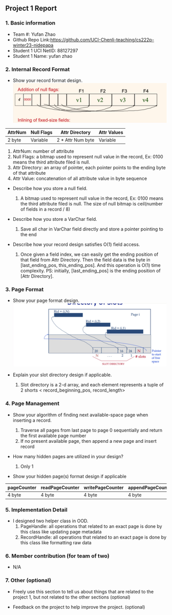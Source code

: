 ## Project 1 Report

### 1. Basic information

- Team #: Yufan Zhao
- Github Repo Link:https://github.com/UCI-Chenli-teaching/cs222p-winter23-nidepapa
- Student 1 UCI NetID: 88127297
- Student 1 Name: yufan zhao

### 2. Internal Record Format

- Show your record format design.
  ![record_format.jpg](record_format.jpg)

| AttrNum | Null Flags | Attr Directory    | Attr Values |
|---------|------------|-------------------|-------------|
| 2 byte  | Variable   | 2 * Attr Num byte | Variable    |

1. AttrNum: number of attribute
2. Null Flags: a bitmap used to represent null value in the record, Ex: 0100 means the third attribute filed is null.
3. Attr Directory: an array of pointer, each pointer points to the ending byte of that attribute
4. Attr Value: concatenation of all attribute value in byte sequence

- Describe how you store a null field.
    1. A bitmap used to represent null value in the record, Ex: 0100 means the third attribute filed is null.
       The size of null bitmap is ceil(number of fields in a record / 8)


- Describe how you store a VarChar field.
    1. Save all char in VarChar field directly and store a pointer pointing to the end


- Describe how your record design satisfies O(1) field access.
    1. Once given a field index, we can easily get the ending position of that field from Attr Directory.
       Then the field data is the byte in [last_ending_pos, this_ending_pos]. And this operation is O(1) time
       complexity.
       PS: initially, [last_ending_pos] is the ending position of [Attr Directory].

### 3. Page Format

- Show your page format design.
  ![page_format.jpg](page_format.jpg)

- Explain your slot directory design if applicable.
    1. Slot directory is a 2-d array, and each element represents a tuple of 2 shorts < record_beginning_pos,
       record_length>

### 4. Page Management

- Show your algorithm of finding next available-space page when inserting a record.
    1. Traverse all pages from last page to page 0 sequentially and return the first available page number
    2. If no present available page, then append a new page and insert record

- How many hidden pages are utilized in your design?
    1. Only 1


- Show your hidden page(s) format design if applicable

| pageCounter | readPageCounter | writePageCounter | appendPageCounter |
|-------------|-----------------|------------------|-------------------|
| 4 byte      | 4 byte          | 4 byte           | 4 byte            |

### 5. Implementation Detail
- I designed two helper class in OOD.
  1. PageHandle: all operations that related to an exact page is done by this class like updating page metadata
  2. RecordHandle: all operations that related to an exact page is done by this class like formatting raw data

### 6. Member contribution (for team of two)

- N/A

### 7. Other (optional)

- Freely use this section to tell us about things that are related to the project 1, but not related to the other
  sections (optional)


- Feedback on the project to help improve the project. (optional)